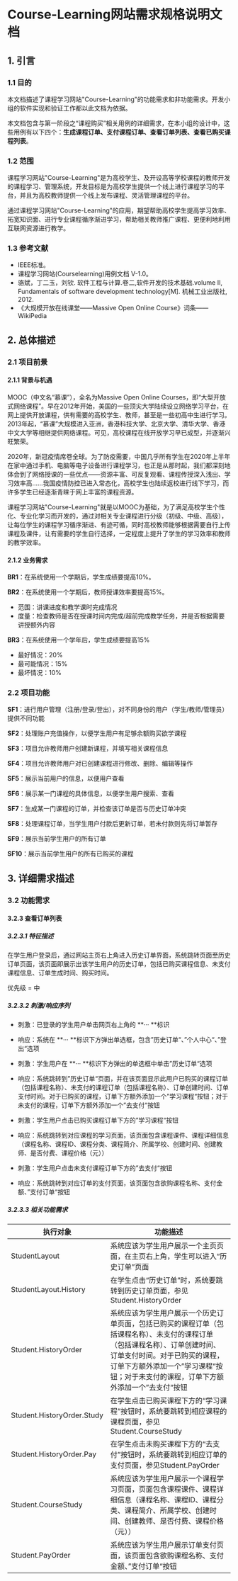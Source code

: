# Course-Learning网站需求规格说明文档

## 1. 引言

### 1.1 目的

本文档描述了课程学习网站"Course-Learning"的功能需求和非功能需求。开发小组的软件实现和验证工作都以此文档为依据。

本文档包含与第一阶段之“课程购买”相关用例的详细需求，在本小组的设计中，这些用例有以下四个：**生成课程订单、支付课程订单、查看订单列表、查看已购买课程列表**。

### 1.2 范围

课程学习网站"Course-Learning"是为高校学生、及开设高等学校课程的教师开发的课程学习、管理系统，开发目标是为高校学生提供一个线上进行课程学习的平台，并且为高校教师提供一个线上发布课程、灵活管理课程的平台。

通过课程学习网站"Course-Learning"的应用，期望帮助高校学生提高学习效率、拓宽知识面、进行专业课程循序渐进学习，帮助相关教师推广课程、更便利地利用互联网资源进行教学。

### 1.3 参考文献

- IEEE标准。
- 课程学习网站(Courselearning)用例文档 V-1.0。
- 骆斌，丁二玉，刘钦. 软件工程与计算.卷二,软件开发的技术基础.volume Ⅱ, Fundamentals of software development technology[M]. 机械工业出版社, 2012.
- 《大规模开放在线课堂——Massive Open Online Course》词条——WikiPedia



## 2. 总体描述

### 2.1 项目前景

#### 2.1.1 背景与机遇

MOOC（中文名“慕课”），全名为Massive Open Online Courses，即“大型开放式网络课程”。早在2012年开始，美国的一些顶尖大学陆续设立网络学习平台，在网上提供开放课程，供有需要的高校学生、教师，甚至是一些初高中生进行学习。2013年起，“慕课”大规模进入亚洲，香港科技大学、北京大学、清华大学、香港中文大学等相继提供网络课程。可见，高校课程在线开放学习早已成型，并逐渐兴旺繁荣。

2020年，新冠疫情席卷全球。为了防疫需要，中国几乎所有学生在2020年上半年在家中通过手机、电脑等电子设备进行课程学习，也正是从那时起，我们都深刻地体会到了网络授课的一些优点——资源丰富、可反复观看、课程传授深入浅出、学习效率高……我国疫情防控已进入常态化，高校学生也陆续返校进行线下学习，而许多学生已经逐渐青睐于网上丰富的课程资源。

课程学习网站"Course-Learning"就是以MOOC为基础，为了满足高校学生个性化、专业化学习而开发的，通过对相关专业课程进行分级（初级、中级、高级），让每位学生的课程学习循序渐进、有迹可循，同时高校教师能够根据需要自行上传课程及课件，让有需要的学生自行选择，一定程度上提升了学生的学习效率和教师的教学效率。

#### 2.1.2 业务需求

**BR1**：在系统使用一个学期后，学生成绩要提高10%。

**BR2**：在系统使用一个学期后，教师授课效率要提高15%。

- 范围：讲课进度和教学课时完成情况
- 度量：检查教师是否在授课时间内完成/超前完成教学任务，并是否根据需要讲授额外内容

**BR3**：在系统使用一个学年后，学生成绩要提高15%

- 最好情况：20%
- 最可能情况：15%
- 最坏情况：10%

### 2.2 项目功能

**SF1**：进行用户管理（注册/登录/登出），对不同身份的用户（学生/教师/管理员）提供不同功能

**SF2**：处理账户充值操作，以便学生用户有足够余额购买欲学课程

**SF3**：项目允许教师用户创建新课程，并填写相关课程信息

**SF4**：项目允许教师用户对已创建课程进行修改、删除、编辑等操作

**SF5**：展示当前用户的信息，以便用户查看

**SF6**：展示某一门课程的具体信息，以便学生用户搜索、查看

**SF7**：生成某一门课程的订单，并检查该订单是否与历史订单冲突

**SF8**：处理课程订单，当学生用户付款后更新订单，若未付款则先将订单暂存

**SF9**：展示当前学生用户的所有订单

**SF10**：展示当前学生用户的所有已购买的课程



## 3. 详细需求描述

### 3.2 功能需求

#### 3.2.3 查看订单列表

##### 3.2.3.1 特征描述

在学生用户登录后，通过网站主页右上角进入历史订单界面，系统跳转页面至历史订单页面，该页面即展示出该学生用户的历史订单，包括已购买课程信息、未支付课程信息、订单生成时间、购买时间。

优先级 = 中

##### 3.2.3.2 刺激/响应序列

- 刺激：已登录的学生用户单击网页右上角的 **··· **标识

- 响应：系统在 **··· **标识下方弹出单选框，包含”历史订单“、”个人中心“、”登出“选项

- 刺激：学生用户在 **··· **标识下方弹出的单选框中单击”历史订单“选项

- 响应：系统跳转到”历史订单“页面，并在该页面显示此用户已购买的课程订单（包括课程名称）、未支付的课程订单（包括课程名称）、订单创建时间、订单支付时间。对于已购买的课程，订单下方额外添加一个”学习课程“按钮；对于未支付的课程，订单下方额外添加一个”去支付“按钮

- 刺激：学生用户点击已购买课程订单下方的”学习课程“按钮
- 响应：系统跳转到对应课程的学习页面，该页面包含课程课件、课程详细信息（课程名称、课程ID、课程分类、课程简介、所属学校、创建时间、创建教师、是否付费、课程价格（元））
- 刺激：学生用户点击未支付课程订单下方的”去支付“按钮
- 响应：系统跳转到对应订单的支付页面，该页面包含欲购课程名称、支付金额、”支付订单“按钮

##### 3.2.3.3 相关功能需求

| 执行对象 | 功能描述 |
| --------------------- | ------------------------------------------ |
| StudentLayout | 系统应该为学生用户展示一个主页页面，在主页右上角，学生可以进入“历史订单”页面 |
| StudentLayout.History | 在学生点击“历史订单”时，系统要跳转到历史订单页面，参见Student.HistoryOrder |
| Student.HistoryOrder | 系统应该为学生用户展示一个历史订单页面，包括已购买的课程订单（包括课程名称）、未支付的课程订单（包括课程名称）、订单创建时间、订单支付时间。对于已购买的课程，订单下方额外添加一个”学习课程“按钮；对于未支付的课程，订单下方额外添加一个”去支付“按钮 |
| Student.HistoryOrder.Study | 在学生点击已购买课程下方的“学习课程”按钮时，系统要跳转到相应课程的课程页面，参见Student.CourseStudy |
| Student.HistoryOrder.Pay | 在学生点击未购买课程下方的“去支付”按钮时，系统要跳转到相应订单的支付页面，参见Student.PayOrder |
| Student.CourseStudy | 系统应该为学生用户展示一个课程学习页面，页面包含课程课件、课程详细信息（课程名称、课程ID、课程分类、课程简介、所属学校、创建时间、创建教师、是否付费、课程价格（元）） |
| Student.PayOrder | 系统应该为学生用户展示订单支付页面，该页面包含欲购课程名称、支付金额、”支付订单“按钮 |

